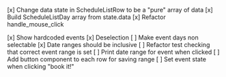 [x] Change data state in ScheduleListRow to be a "pure" array of data
[x] Build ScheduleListDay array from state.data
[x] Refactor handle_mouse_click

[x] Show hardcoded events
[x] Deselection
[ ] Make event days non selectable
[x] Date ranges should be inclusive
[ ] Refactor test checking that correct event range is set
[ ] Print date range for event when clicked
[ ] Add button component to each row for saving range
[ ] Set event state when clicking "book it!"
